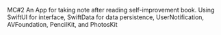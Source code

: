 MC#2 
An App for taking note after reading self-improvement book.
Using SwiftUI for interface, SwiftData for data persistence, UserNotification, AVFoundation, PencilKit, and PhotosKit
